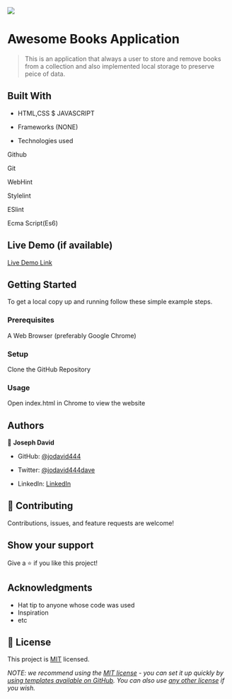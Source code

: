 ![](https://img.shields.io/badge/Microverse-blueviolet)

# Awesome Books Application

> This is an application that always a user to store and remove books from a collection and also implemented local storage to preserve peice of data.


## Built With

- HTML,CSS $ JAVASCRIPT

- Frameworks (NONE)

- Technologies used

Github 

Git

WebHint

Stylelint

ESlint

Ecma Script(Es6)

## Live Demo (if available)

[Live Demo Link](https://jodavid444.github.io/Awesome-Books-Es6/)



## Getting Started

To get a local copy up and running follow these simple example steps.

### Prerequisites

A Web Browser (preferably Google Chrome)

### Setup

Clone the GitHub Repository

### Usage

Open index.html in Chrome to view the website

## Authors

👤 **Joseph David**

- GitHub: [@jodavid444](https://github.com/jodavid444)

- Twitter: [@jodavid444dave](https://twitter.com/jodavid444dave)

- LinkedIn: [LinkedIn](https://linkedin.com/in/joseph-david-01a8a5243)


## 🤝 Contributing

Contributions, issues, and feature requests are welcome!


## Show your support

Give a ⭐️ if you like this project!

## Acknowledgments

- Hat tip to anyone whose code was used
- Inspiration
- etc

## 📝 License

This project is [MIT](./LICENSE) licensed.

_NOTE: we recommend using the [MIT license](https://choosealicense.com/licenses/mit/) - you can set it up quickly by [using templates available on GitHub](https://docs.github.com/en/communities/setting-up-your-project-for-healthy-contributions/adding-a-license-to-a-repository). You can also use [any other license](https://choosealicense.com/licenses/) if you wish._
